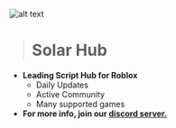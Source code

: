 ![alt text](https://cdn.discordapp.com/attachments/913096981197500479/1138653297729863740/New_Project_8.png)

> # Solar Hub
* **Leading Script Hub for Roblox**
  * Daily Updates
  * Active Community
  * Many supported games
* **For more info, join our [discord server.](discord.gg/solarhub)**
